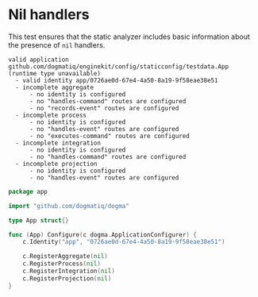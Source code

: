# Nil handlers

This test ensures that the static analyzer includes basic information about the
presence of `nil` handlers.

```au:output au:group=matrix
valid application github.com/dogmatiq/enginekit/config/staticconfig/testdata.App (runtime type unavailable)
  - valid identity app/0726ae0d-67e4-4a50-8a19-9f58eae38e51
  - incomplete aggregate
      - no identity is configured
      - no "handles-command" routes are configured
      - no "records-event" routes are configured
  - incomplete process
      - no identity is configured
      - no "handles-event" routes are configured
      - no "executes-command" routes are configured
  - incomplete integration
      - no identity is configured
      - no "handles-command" routes are configured
  - incomplete projection
      - no identity is configured
      - no "handles-event" routes are configured
```

```go au:input au:group=matrix
package app

import "github.com/dogmatiq/dogma"

type App struct{}

func (App) Configure(c dogma.ApplicationConfigurer) {
	c.Identity("app", "0726ae0d-67e4-4a50-8a19-9f58eae38e51")

	c.RegisterAggregate(nil)
	c.RegisterProcess(nil)
	c.RegisterIntegration(nil)
	c.RegisterProjection(nil)
}
```

